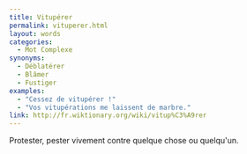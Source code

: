 ```yaml
---
title: Vitupérer
permalink: vituperer.html
layout: words
categories:
  - Mot Complexe
synonyms:
  - Déblatérer
  - Blâmer
  - Fustiger
examples:
  - "Cessez de vitupérer !"
  - "Vos vitupérations me laissent de marbre."
link: http://fr.wiktionary.org/wiki/vitup%C3%A9rer
---
```


Protester, pester vivement contre quelque chose ou quelqu'un.
